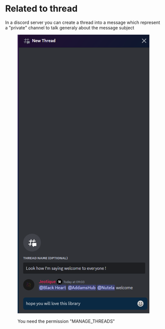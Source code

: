 # Related to thread

In a discord server you can create a thread into a message which represent a "private" channel to talk generaly about the message subject

<figure><img src="../../.gitbook/assets/image (6).png" alt=""><figcaption><p>You need the permission "MANAGE_THREADS"</p></figcaption></figure>
